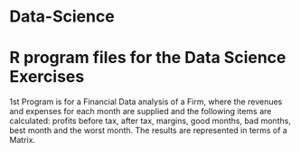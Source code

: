 # Data-Science
# R program files for the Data Science Exercises 
1st Program is for a Financial Data analysis of a Firm, where the revenues and expenses for each month are supplied and the following items are calculated: profits before tax, after tax, margins, good months, bad months, best month and the worst month.
The results are represented in terms of a Matrix.
